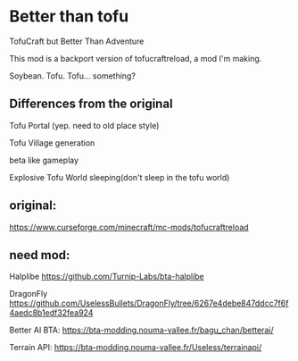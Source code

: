 # Better than tofu

TofuCraft but Better Than Adventure

This mod is a backport version of tofucraftreload, a mod I'm making.

Soybean. Tofu. Tofu... something?

## Differences from the original

Tofu Portal (yep. need to old place style)

Tofu Village generation

beta like gameplay

Explosive Tofu World sleeping(don't sleep in the tofu world)

##  

## original:

https://www.curseforge.com/minecraft/mc-mods/tofucraftreload

## need mod:

Halplibe https://github.com/Turnip-Labs/bta-halplibe

DragonFly https://github.com/UselessBullets/DragonFly/tree/6267e4debe847ddcc7f6f4aedc8b1edf32fea924

Better AI BTA: https://bta-modding.nouma-vallee.fr/bagu_chan/betterai/

Terrain API: https://bta-modding.nouma-vallee.fr/Useless/terrainapi/ 

